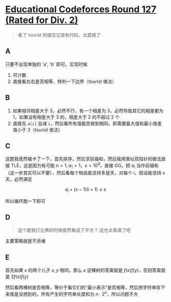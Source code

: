 # [Educational Codeforces Round 127 (Rated for Div. 2)](https://codeforces.com/contest/1671)

> 看了 tourist 的提交记录和代码，太震撼了

## A

只要不出现单独的 'a', 'b' 即可。实现时候

1. 可计数
2. 直接看左右是否相等，特判一下边界（tourist 做法）

## B

1. 如果相邻相差大于 3，必然不行，有一个相差为 3，必然导致其它的相差都为 1，如果没有相差大于 3 的，相差大于 2 的不超过 2 个
2. 直接先 `a[i]` 自减 `i`，然后看所有值能否做到相同，即需要最大值和最小值差值小于 3（tourist 做法）

## C

这题我竟然被卡了一下，首先排序，然后求前缀和，然后我用类似双指针的做法直接 TLE，这是因为有可能 $n = 1, a_1 = 1$，$s = 10^9$，直接 GG。把 $a_i$ 当作前缀和（这一步其实可以不要），然后看每个物品能坚持多是天，对每个 $i$，假设能坚持 $x$ 天，必然满足

$$
a_i + (x - 1)(i + 1) \leq s
$$

所以循环跑一下即可

## D

> 这个题我打比赛的时候竟然看成了平方？ 这也太离谱了吧

主要策略就是不添堵

## E

首先如果 $x$ 的两个儿子 $x, y$ 相同，那么 $x$ 这棵树的答案就是 $f(x)f(y)$，否则答案就是 $2f(x)f(y)$

然后看两棵树是否相等，等价于看它们的“最小表示”是否相等，然后把字符串存下来我是没想到的，所有产生的字符串长度和为 $n \cdot 2^n$，所以问题不大
